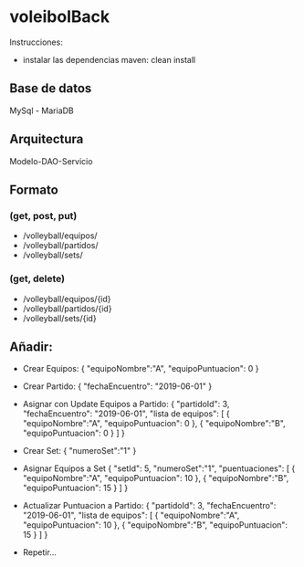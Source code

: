 # voleibolBack

Instrucciones:
- instalar las dependencias maven: clean install

## Base de datos
MySql - MariaDB

## Arquitectura
Modelo-DAO-Servicio

## Formato 
### (get, post, put)
* /volleyball/equipos/
* /volleyball/partidos/
* /volleyball/sets/

### (get, delete)
* /volleyball/equipos/{id}
* /volleyball/partidos/{id}
* /volleyball/sets/{id}

## Añadir:
* Crear Equipos:
{
	"equipoNombre":"A",
	"equipoPuntuacion": 0
}

* Crear Partido:
{
    "fechaEncuentro": "2019-06-01"
}

* Asignar con Update Equipos a Partido:
{
    "partidoId": 3,
    "fechaEncuentro": "2019-06-01",
    "lista de equipos": [
		{
			"equipoNombre":"A",
			"equipoPuntuacion": 0
		},
		{
			"equipoNombre":"B",
			"equipoPuntuacion": 0
		}
	]
}

* Crear Set:
{
	"numeroSet":"1"
}

* Asignar Equipos a Set
{
	"setId": 5,
	"numeroSet":"1",
	"puentuaciones": [
		{
			"equipoNombre":"A",
			"equipoPuntuacion": 10
		},
		{
			"equipoNombre":"B",
			"equipoPuntuacion": 15
		}
	]
}

* Actualizar Puntuacion a Partido:
{
    "partidoId": 3,
    "fechaEncuentro": "2019-06-01",
    "lista de equipos": [
		{
			"equipoNombre":"A",
			"equipoPuntuacion": 10
		},
		{
			"equipoNombre":"B",
			"equipoPuntuacion": 15
		}
	]
}

* Repetir...

